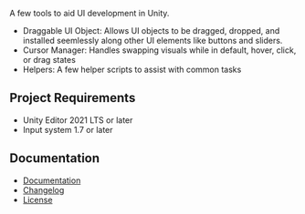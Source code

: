 A few tools to aid UI development in Unity.
- Draggable UI Object: Allows UI objects to be dragged, dropped, and installed seemlessly along other UI elements like buttons and sliders.
- Cursor Manager: Handles swapping visuals while in default, hover, click, or drag states
- Helpers: A few helper scripts to assist with common tasks


## Project Requirements
- Unity Editor 2021 LTS or later
- Input system 1.7 or later

## Documentation
- [Documentation](https://github.com/kenrampage/UGUI-Tools/wiki)
- [Changelog](./CHANGELOG.md)
- [License](./LICENSE.md)
